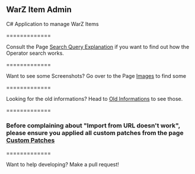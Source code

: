 ## WarZ Item Admin
C# Application to manage WarZ Items

=============

Consult the Page [Search Query Explanation](https://github.com/exmex/WarZ-Item-Admin/wiki/Search-Query-Explanation) if you want to find out how the Operator search works.

=============

Want to see some Screenshots? Go over to the Page [Images](https://github.com/exmex/WarZ-Item-Admin/wiki/Images) to find some

=============

Looking for the old informations? Head to [Old Informations](https://github.com/exmex/WarZ-Item-Admin/wiki/Old-Informations) to see those.

=============

### Before complaining about "Import from URL doesn't work", please ensure you applied all custom patches from the page [Custom Patches](https://github.com/exmex/WarZ-Item-Admin/wiki/Custom-Patches)

=============

Want to help developing? Make a pull request!
